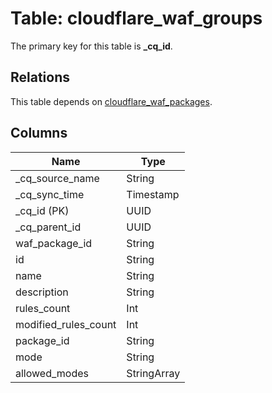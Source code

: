 # Table: cloudflare_waf_groups



The primary key for this table is **_cq_id**.

## Relations
This table depends on [cloudflare_waf_packages](cloudflare_waf_packages.md).


## Columns
| Name          | Type          |
| ------------- | ------------- |
|_cq_source_name|String|
|_cq_sync_time|Timestamp|
|_cq_id (PK)|UUID|
|_cq_parent_id|UUID|
|waf_package_id|String|
|id|String|
|name|String|
|description|String|
|rules_count|Int|
|modified_rules_count|Int|
|package_id|String|
|mode|String|
|allowed_modes|StringArray|